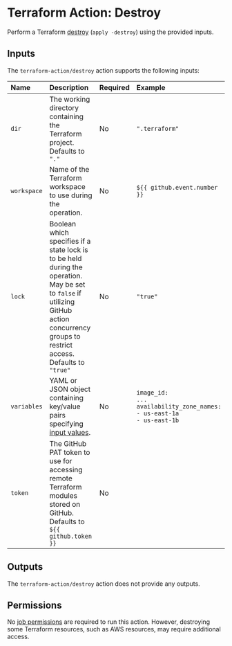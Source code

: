 # Terraform Action: Destroy

Perform a Terraform [destroy](https://developer.hashicorp.com/terraform/cli/commands/destroy) (`apply -destroy`) using the provided inputs.

## Inputs

The `terraform-action/destroy` action supports the following inputs:

| Name             | Description | Required | Example |
|:-----------------|:------------|:---------|:--------|
| `dir`            | The working directory containing the Terraform project. Defaults to `"."` | No | `".terraform"` |
| `workspace`      | Name of the Terraform workspace to use during the operation. | No | `${{ github.event.number }}` |
| `lock`           | Boolean which specifies if a state lock is to be held during the operation. May be set to `false` if utilizing GitHub action concurrency groups to restrict access. Defaults to `"true"` | No | `"true"` |
| `variables`      | YAML or JSON object containing key/value pairs specifying [input values](https://developer.hashicorp.com/terraform/language/values/variables). | No | <pre><code class="language-yaml">image_id: ...&#10;availability_zone_names:&#10;  - us-east-1a&#10;  - us-east-1b</code></pre> |
| `token`          | The GitHub PAT token to use for accessing remote Terraform modules stored on GitHub. Defaults to `${{ github.token }}` | No | |

## Outputs

The `terraform-action/destroy` action does not provide any outputs.

## Permissions

No [job permissions](https://docs.github.com/en/actions/using-jobs/assigning-permissions-to-jobs) are required to run this action. However, destroying some Terraform resources, such as AWS resources, may require additional access.
